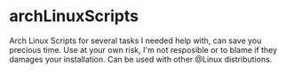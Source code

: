 # archLinuxScripts
Arch Linux Scripts for several tasks I needed help with, can save you precious time.
Use at your own risk, I'm not resposible or to blame if they damages your installation.
Can be used with other @Linux distributions.

